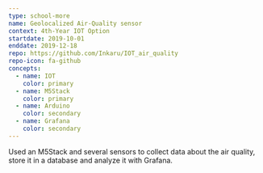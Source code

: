 ```yaml
---
type: school-more
name: Geolocalized Air-Quality sensor
context: 4th-Year IOT Option
startdate: 2019-10-01
enddate: 2019-12-18
repo: https://github.com/Inkaru/IOT_air_quality
repo-icon: fa-github
concepts:
  - name: IOT
    color: primary
  - name: M5Stack
    color: primary
  - name: Arduino
    color: secondary
  - name: Grafana
    color: secondary
---
```


Used an M5Stack and several sensors to collect data about the air quality, store it in a database and analyze it with Grafana.
